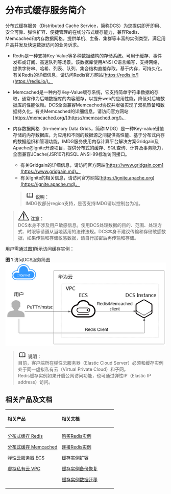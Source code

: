 # 分布式缓存服务简介<a name="ZH-CN_TOPIC_0046844820"></a>

分布式缓存服务（Distributed Cache Service，简称DCS）为您提供即开即用、安全可靠、弹性扩容、便捷管理的在线分布式缓存能力，兼容Redis、Memcached和内存数据网格，提供单机、主备、集群等丰富的实例类型，满足用户高并发及快速数据访问的业务诉求。

-   Redis是一种支持Key-Value等多种数据结构的存储系统。可用于缓存、事件发布或订阅、高速队列等场景。该数据库使用ANSI C语言编写，支持网络，提供字符串、哈希、列表、队列、集合结构直接存取，基于内存，可持久化。有关Redis的详细信息，请访问Redis官方网站[https://redis.io/](https://redis.io/)。
-   Memcached是一种内存Key-Value缓存系统，它支持简单字符串数据的存取，通常作为后端数据库的内容缓存，以提升web的应用性能，降低对后端数据库的性能依赖。DCS全面兼容Memcached协议并增强实现了双机热备和数据持久化。有关Memcached的详细信息，请访问官方网站[https://memcached.org/](https://memcached.org/)。
-   内存数据网格（In-memory Data Grids，简称IMDG）是一种Key-value键值存储的内存数据库，为应用和不同的数据源之间提供高性能、基于分布式内存的数据组织和管理功能。IMDG服务使用内存计算平台解决方案Gridgain及Apache@Ignite开源项目，提供分布式的缓存、SQL查询、计算及事务能力，全面兼容JCache\(JSR107\)和SQL ANSI-99标准访问接口。

    -   有关Gridgain的详细信息，请访问官方网站[https://www.gridgain.com](https://www.gridgain.md)。
    -   有关Ignite的相关信息，请访问官方网站[https://ignite.apache.org](https://ignite.apache.md)。

    >![](public_sys-resources/icon-note.gif) **说明：**   
    >IMDG仅部分region支持，是否支持IMDG请以控制台为准。  


>![](public_sys-resources/icon-notice.gif) **注意：**   
>DCS本身不涉及用户敏感信息。使用DCS处理数据的目的、范围、处理方式、时限等请遵从当地适用的法律法规。DCS本身不建议传输和存储敏感数据，如果传输和存储敏感数据，请自行加密后再传输和存储。  

用户需通过[图1](#fig178431316483)所示访问缓存实例：

**图 1**  访问DCS服务简图<a name="fig178431316483"></a>  
![](figures/访问DCS服务简图.png "访问DCS服务简图")

>![](public_sys-resources/icon-note.gif) **说明：**   
>目前，客户端所在弹性云服务器（Elastic Cloud Server）必须和缓存实例处于同一虚拟私有云（Virtual Private Cloud）和子网。  
>Redis缓存实例如果开启公网访问功能，也可通过弹性IP（Elastic IP address）访问。  

## 相关产品及文档<a name="section152613113129"></a>

<a name="table1073594361220"></a>
<table><thead align="left"><tr id="row197372430123"><th class="cellrowborder" valign="top" width="50%" id="mcps1.1.3.1.1"><p id="p4737243111216"><a name="p4737243111216"></a><a name="p4737243111216"></a>相关产品</p>
</th>
<th class="cellrowborder" valign="top" width="50%" id="mcps1.1.3.1.2"><p id="p18737144301214"><a name="p18737144301214"></a><a name="p18737144301214"></a>相关文档</p>
</th>
</tr>
</thead>
<tbody><tr id="row17371443131210"><td class="cellrowborder" valign="top" width="50%" headers="mcps1.1.3.1.1 "><p id="p13372054101419"><a name="p13372054101419"></a><a name="p13372054101419"></a><a href="https://www.huaweicloud.com/product/dcs.html?infodocbz" target="_blank" rel="noopener noreferrer">分布式缓存 Redis</a></p>
<p id="p19548105714519"><a name="p19548105714519"></a><a name="p19548105714519"></a><a href="https://www.huaweicloud.com/product/dcsmem.html?infodocbz" target="_blank" rel="noopener noreferrer">分布式缓存 Memcached</a></p>
<p id="p8862161219564"><a name="p8862161219564"></a><a name="p8862161219564"></a><a href="https://www.huaweicloud.com/product/ecs.html?infodocbz" target="_blank" rel="noopener noreferrer">弹性云服务器 ECS</a></p>
<p id="p841193941416"><a name="p841193941416"></a><a name="p841193941416"></a><a href="http://www.huaweicloud.com/product/vpc.html?infodocbz" target="_blank" rel="noopener noreferrer">虚拟私有云 VPC</a></p>
</td>
<td class="cellrowborder" valign="top" width="50%" headers="mcps1.1.3.1.2 "><p id="p1381695711471"><a name="p1381695711471"></a><a name="p1381695711471"></a><a href="https://support.huaweicloud.com/usermanual-dcs/dcs-zh-ug-180315001.html?infodocbz" target="_blank" rel="noopener noreferrer">购买Redis实例</a></p>
<p id="p682916370595"><a name="p682916370595"></a><a name="p682916370595"></a><a href="https://support.huaweicloud.com/usermanual-dcs/zh-cn_topic_0082114847.html?infodocbz" target="_blank" rel="noopener noreferrer">连接Redis实例</a></p>
<p id="p16726748155912"><a name="p16726748155912"></a><a name="p16726748155912"></a><a href="https://support.huaweicloud.com/usermanual-dcs/zh-cn_topic_0061845451.html?infodocbz" target="_blank" rel="noopener noreferrer">缓存实例扩容</a></p>
<p id="p12250886517"><a name="p12250886517"></a><a name="p12250886517"></a><a href="https://support.huaweicloud.com/usermanual-dcs/zh-cn_topic_0079545637.html?infodocbz" target="_blank" rel="noopener noreferrer">缓存实例备份恢复</a></p>
<p id="p143616360517"><a name="p143616360517"></a><a name="p143616360517"></a><a href="https://support.huaweicloud.com/migration-dcs/zh-cn_topic_0078784423.html?infodocbz" target="_blank" rel="noopener noreferrer">缓存实例数据迁移</a></p>
</td>
</tr>
</tbody>
</table>

